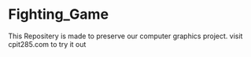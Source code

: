# Fighting_Game
This Repositery is made to preserve our computer graphics project.
visit cpit285.com to try it out

